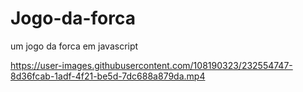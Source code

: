 # Jogo-da-forca
um jogo da forca em javascript

https://user-images.githubusercontent.com/108190323/232554747-8d36fcab-1adf-4f21-be5d-7dc688a879da.mp4
